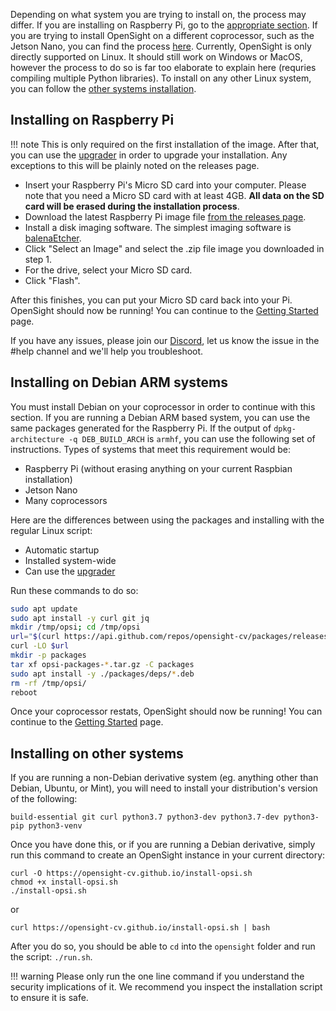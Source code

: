 Depending on what system you are trying to install on, the process may differ. If you are installing on Raspberry Pi, go to the [appropriate section](#installing-on-raspberry-pi). If you are trying to install OpenSight on a different coprocessor, such as the Jetson Nano, you can find the process [here](#installing-on-debian-arm-systems).
Currently, OpenSight is only directly supported on Linux. It should still work on Windows or MacOS, however the process to do so is far too elaborate to explain here (requries compiling multiple Python libraries). To install on any other Linux system, you can follow the [other systems installation](#installing-on-other-systems).

## Installing on Raspberry Pi

!!! note
    This is only required on the first installation of the image. After that, you can use the [upgrader](upgrading.md) in order to upgrade your installation. Any exceptions to this will be plainly noted on the releases page.

* Insert your Raspberry Pi's Micro SD card into your computer. Please note that you need a Micro SD card with at least 4GB. **All data on the SD card will be erased during the installation process**.
* Download the latest Raspberry Pi image file [from the releases page](https://github.com/opensight-cv/opsi-gen/releases/latest). 
* Install a disk imaging software. The simplest imaging software is [balenaEtcher](https://www.balena.io/etcher/).
* Click "Select an Image" and select the .zip file image you downloaded in step 1.
* For the drive, select your Micro SD card.
* Click "Flash".

After this finishes, you can put your Micro SD card back into your Pi. OpenSight should now be running! You can continue to the [Getting Started](getting-started.md) page.

If you have any issues, please join our [Discord](https://discord.gg/hPqpdsK), let us know the issue in the #help channel and we'll help you troubleshoot.

## Installing on Debian ARM systems

You must install Debian on your coprocessor in order to continue with this section. If you are running a Debian ARM based system, you can use the same packages generated for the Raspberry Pi. If the output of `dpkg-architecture -q DEB_BUILD_ARCH` is `armhf`, you can use the following set of instructions. Types of systems that meet this requirement would be:

* Raspberry Pi (without erasing anything on your current Raspbian installation)
* Jetson Nano
* Many coprocessors

Here are the differences between using the packages and installing with the regular Linux script:

* Automatic startup
* Installed system-wide
* Can use the [upgrader](upgrading.md)

Run these commands to do so:
```bash
sudo apt update
sudo apt install -y curl git jq
mkdir /tmp/opsi; cd /tmp/opsi
url="$(curl https://api.github.com/repos/opensight-cv/packages/releases/latest | jq -r '.["assets"][]["browser_download_url"]' | grep -v with)"
curl -LO $url
mkdir -p packages
tar xf opsi-packages-*.tar.gz -C packages
sudo apt install -y ./packages/deps/*.deb
rm -rf /tmp/opsi/
reboot
```
Once your coprocessor restats, OpenSight should now be running! You can continue to the [Getting Started](getting-started.md) page.


## Installing on other systems


If you are running a non-Debian derivative system (eg. anything other than Debian, Ubuntu, or Mint), you will need to install your distribution's version of the following:

```
build-essential git curl python3.7 python3-dev python3.7-dev python3-pip python3-venv
```

Once you have done this, or if you are running a Debian derivative, simply run this command to create an OpenSight instance in your current directory:

```
curl -O https://opensight-cv.github.io/install-opsi.sh
chmod +x install-opsi.sh
./install-opsi.sh
```

or

```
curl https://opensight-cv.github.io/install-opsi.sh | bash
```

After you do so, you should be able to `cd` into the `opensight` folder and run the script: `./run.sh`.

!!! warning
    Please only run the one line command if you understand the security implications of it. We recommend you inspect the installation script to ensure it is safe.
